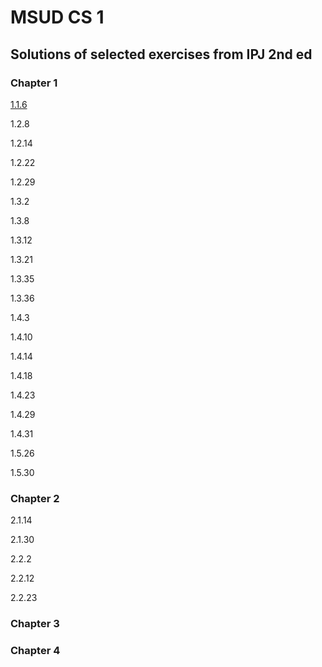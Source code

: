 # MSUD CS 1
## Solutions of selected exercises from IPJ 2nd ed
### Chapter 1
[1.1.6](./tree/master/homework-solutions/usethree)

1.2.8

1.2.14

1.2.22

1.2.29

1.3.2

1.3.8

1.3.12

1.3.21

1.3.35

1.3.36

1.4.3

1.4.10

1.4.14

1.4.18

1.4.23

1.4.29

1.4.31

1.5.26

1.5.30


### Chapter 2
2.1.14

2.1.30

2.2.2

2.2.12

2.2.23


### Chapter 3

### Chapter 4


